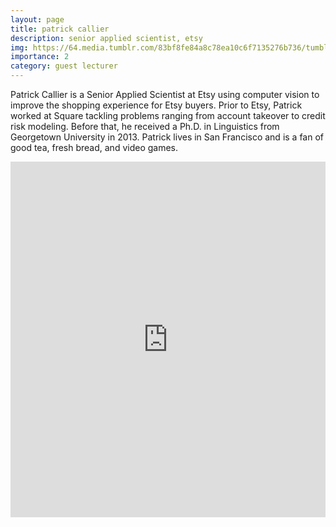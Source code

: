 ```yaml
---
layout: page
title: patrick callier
description: senior applied scientist, etsy
img: https://64.media.tumblr.com/83bf8fe84a8c78ea10c6f7135276b736/tumblr_nrwimroRAF1stmou2o1_500.jpg
importance: 2
category: guest lecturer
---
```


Patrick Callier is a Senior Applied Scientist at Etsy using computer vision to improve the shopping experience for Etsy buyers. Prior to Etsy, Patrick worked at Square tackling problems ranging from account takeover to credit risk modeling. Before that, he received a Ph.D. in Linguistics from Georgetown University in 2013. Patrick lives in San Francisco and is a fan of good tea, fresh bread, and video games.

<style>
.responsive-wrap iframe{ max-width: 100%;}
</style>
<div class="responsive-wrap">
<!-- this is the embed code provided by Google -->
<iframe src="https://docs.google.com/presentation/d/e/2PACX-1vT0Tgt5rwzoJucD6cwmj7y1tR5lpceueAr1aVTsK0qn19z1H-C4hffZ4DVcpB11Pn6xDgTOXvG4szBw/embed?start=false&loop=false&delayms=3000&slide=id.g216694f168a_0_19" frameborder="0" width="960" height="569" allowfullscreen="true" mozallowfullscreen="true" webkitallowfullscreen="true"></iframe>
<!-- Google embed ends -->
</div>
